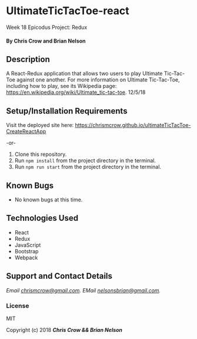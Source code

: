 # UltimateTicTacToe-react
Week 18 Epicodus Project: Redux

#### By **Chris Crow and Brian Nelson**

## Description
A React-Redux application that allows two users to play Ultimate Tic-Tac-Toe against one another. For more information on Ultimate Tic-Tac-Toe, including how to play, see its Wikipedia page: https://en.wikipedia.org/wiki/Ultimate_tic-tac-toe.
12/5/18

## Setup/Installation Requirements

Visit the deployed site here: https://chrismcrow.github.io/ultimateTicTacToe-CreateReactApp

-or-

1. Clone this repository.
2. Run `npm install` from the project directory in the terminal.
3. Run `npm run start` from the project directory in the terminal.

## Known Bugs
* No known bugs at this time.

## Technologies Used
* React
* Redux
* JavaScript
* Bootstrap
* Webpack

## Support and Contact Details
  
_Email chrismcrow@gmail.com._
_EMail nelsonsbrian@gmail.com._
   
### License
MIT

Copyright (c) 2018 **_Chris Crow && Brian Nelson_**
